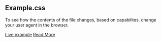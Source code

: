 ## Example.css

To see how the contents of the file changes, based on capabilites, change your user agent in the browser.

[Live example](http://demo.wew.io/CSS-processor/examples/css-example/)
[Read More](http://docs.whateverweb.com/documentation/)
